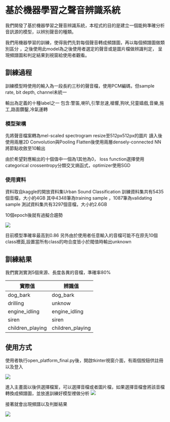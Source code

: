 
# 基於機器學習之聲音辨識系統

我們開發了基於機器學習之聲音辨識系統，本程式的目的是建立一個能夠準確分析音訊源的模型，以辨別聲音的種類。

我們用機器學習的訓練，使得我們先對每個聲音轉成頻譜圖，再以每個頻譜圖做類別區分
，之後使用此model為之後使用者選定的聲音或是圖片檔做辨識判定，
呈現頻譜圖和判定結果到視窗給使用者觀看。



## 訓練過程


訓練模型時使用的輸入為一段長約三秒的聲音檔，使用PCM編碼，但sample rate, bit depth, channel未統一

輸出為定義的十種label之一
包含:警笛,喇叭,引擎怠速,槍響,狗吠,兒童嬉戲,音樂,施工,路面鑽鑿,冷氣運轉

### 模型架構

先將聲音檔案轉為mel-scaled spectrogram resize至512px512px的圖片
讀入後使用兩層2D Convolution與Pooling
Flatten後使用兩層densely-connected NN
將節點收斂至10輸出

由於希望對應輸出的十個值中一個為1其他為0，
loss function選擇使用categorical crossentropy分類交叉熵函式，optimizer使用SGD

### 使用資料
資料取自kaggle的開放資料集Urban Sound Classification
訓練資料集共有5435個音檔，大小約4GB
其中4348筆為training sample ，1087筆為validating sample
測試資料集共有3297個音檔，大小約2.6GB


10個epoch後就有過擬合趨勢

![](https://i.imgur.com/ENIRf8i.png)


目前模型準確率最高到0.86
另外由於使用者任意輸入的音檔可能不在原先10個class裡面,設置當所有class的吻合度皆小於閥值時輸出unknown

## 訓練結果

我們實測實測5個來源、長度各異的音檔，準確率80%


| 實際值| 辨識值 |
| -------- | -------- |
| dog_bark     | dog_bark     |
| drilling     | unknow     |
| engine_idling     | engine_idling     |
| siren     | siren     |
| children_playing     | children_playing     |


## 使用方式

使用者執行open_platform_final.py後，開啟tkinter視窗介面，有兩個按鈕供註冊以及登入

![](https://i.imgur.com/WK4918p.jpg)

進入主畫面以後供選擇檔案，可以選擇音檔或者圖片檔，如果選擇音檔會將該音檔轉換成頻譜圖，並放進訓練好模型裡做分析
![](https://i.imgur.com/Fy1D6rh.png)




接著就會出現頻譜以及判斷結果

![](https://i.imgur.com/LWjK4Nc.jpg)
